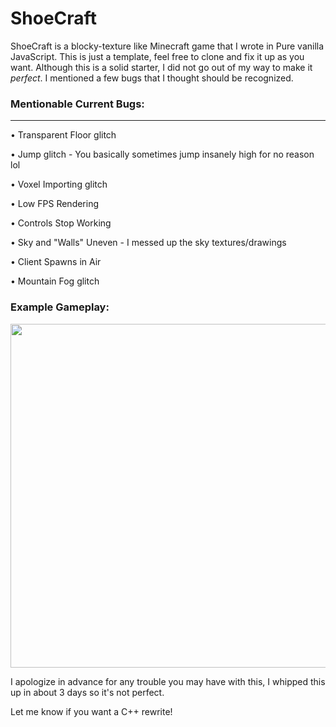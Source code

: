 # ShoeCraft
ShoeCraft is a blocky-texture like Minecraft game that I wrote in Pure vanilla JavaScript. This is just a template, feel free to clone and fix it up as you want. Although this is a solid starter, I did not go out of my way to make it *perfect*. I mentioned a few bugs that I thought should be recognized.

### Mentionable Current Bugs:
_____________________________

• Transparent Floor glitch

• Jump glitch - You basically sometimes jump insanely high for no reason lol

• Voxel Importing glitch

• Low FPS Rendering

• Controls Stop Working

• Sky and "Walls" Uneven - I messed up the sky textures/drawings

• Client Spawns in Air

• Mountain Fog glitch


### Example Gameplay:

<img src="https://github.com/sh0e/ShoeCraft/blob/master/Screenshot%202021-02-02%20at%202.53.53%20PM.png?raw=true" width="550"></img>


I apologize in advance for any trouble you may have with this, I whipped this up in about 3 days so it's not perfect.

Let me know if you want a C++ rewrite!
